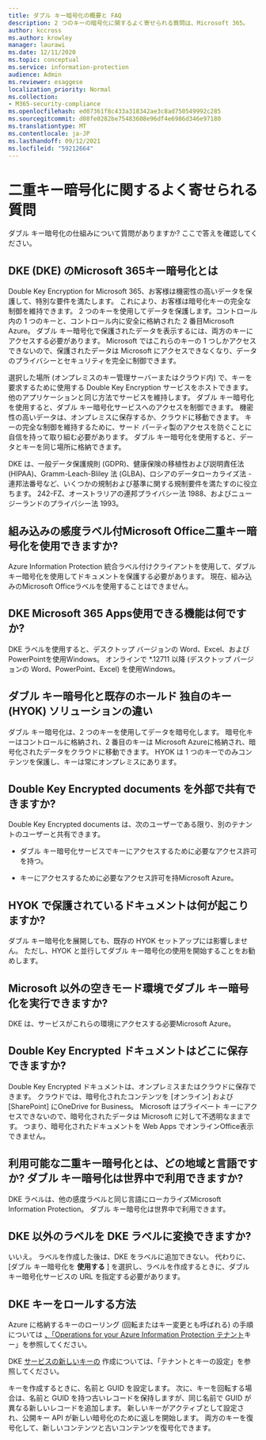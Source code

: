 ```yaml
---
title: ダブル キー暗号化の概要と FAQ
description: 2 つのキーの暗号化に関するよく寄せられる質問は、Microsoft 365。
author: kccross
ms.author: krowley
manager: laurawi
ms.date: 12/11/2020
ms.topic: conceptual
ms.service: information-protection
audience: Admin
ms.reviewer: esaggese
localization_priority: Normal
ms.collection:
- M365-security-compliance
ms.openlocfilehash: ed07361f8c433a318342ae3c8ad750549992c285
ms.sourcegitcommit: d08fe0282be75483608e96df4e6986d346e97180
ms.translationtype: MT
ms.contentlocale: ja-JP
ms.lasthandoff: 09/12/2021
ms.locfileid: "59212664"
---
```

# <a name="double-key-encryption-frequently-asked-questions"></a>二重キー暗号化に関するよく寄せられる質問

ダブル キー暗号化の仕組みについて質問がありますか? ここで答えを確認してください。

## <a name="what-is-double-key-encryption-for-microsoft-365-dke"></a>DKE (DKE) のMicrosoft 365キー暗号化とは

Double Key Encryption for Microsoft 365、お客様は機密性の高いデータを保護して、特別な要件を満たします。 これにより、お客様は暗号化キーの完全な制御を維持できます。 2 つのキーを使用してデータを保護します。コントロール内の 1 つのキーと、コントロール内に安全に格納された 2 番目Microsoft Azure。 ダブル キー暗号化で保護されたデータを表示するには、両方のキーにアクセスする必要があります。 Microsoft ではこれらのキーの 1 つしかアクセスできないので、保護されたデータは Microsoft にアクセスできなくなり、データのプライバシーとセキュリティを完全に制御できます。  

選択した場所 (オンプレミスのキー管理サーバーまたはクラウド内) で、キーを要求するために使用する Double Key Encryption サービスをホストできます。 他のアプリケーションと同じ方法でサービスを維持します。 ダブル キー暗号化を使用すると、ダブル キー暗号化サービスへのアクセスを制御できます。 機密性の高いデータは、オンプレミスに保存するか、クラウドに移動できます。 キーの完全な制御を維持するために、サード パーティ製のアクセスを防ぐことに自信を持って取り組む必要があります。 ダブル キー暗号化を使用すると、データとキーを同じ場所に格納できます。

DKE は、一般データ保護規則 (GDPR)、健康保険の移植性および説明責任法 (HIPAA)、Gramm-Leach-Bliley 法 (GLBA)、ロシアのデータローカライズ法 - 連邦法番号など、いくつかの規制および基準に関する規制要件を満たすのに役立ちます。 242-FZ、オーストラリアの連邦プライバシー法 1988、およびニュージーランドのプライバシー法 1993。

## <a name="can-i-use-double-key-encryption-with-microsoft-office-built-in-sensitivity-labeling"></a>組み込みの感度ラベル付Microsoft Office二重キー暗号化を使用できますか?

Azure Information Protection 統合ラベル付けクライアントを使用して、ダブル キー暗号化を使用してドキュメントを保護する必要があります。 現在、組み込みのMicrosoft Officeラベルを使用することはできません。

## <a name="what-microsoft-365-apps-can-i-use-with-dke"></a>DKE Microsoft 365 Apps使用できる機能は何ですか?

DKE ラベルを使用すると、デスクトップ バージョンの Word、Excel、および PowerPointを使用Windows。 オンラインで *.12711 以降 (デスクトップ バージョンの Word、PowerPoint、Excel) を使用Windows。

## <a name="how-is-double-key-encryption-different-from-the-existing-hold-your-own-key-hyok-solution"></a>ダブル キー暗号化と既存のホールド 独自のキー (HYOK) ソリューションの違い

ダブル キー暗号化は、2 つのキーを使用してデータを暗号化します。 暗号化キーはコントロールに格納され、2 番目のキーは Microsoft Azureに格納され、暗号化されたデータをクラウドに移動できます。 HYOK は 1 つのキーでのみコンテンツを保護し、キーは常にオンプレミスにあります。  

## <a name="can-double-key-encrypted-documents-be-shared-externally"></a>Double Key Encrypted documents を外部で共有できますか?

Double Key Encrypted documents は、次のユーザーである限り、別のテナントのユーザーと共有できます。

- ダブル キー暗号化サービスでキーにアクセスするために必要なアクセス許可を持つ。

- キーにアクセスするために必要なアクセス許可を持Microsoft Azure。

## <a name="what-happens-to-documents-that-are-protected-with-hyok"></a>HYOK で保護されているドキュメントは何が起こりますか?

ダブル キー暗号化を展開しても、既存の HYOK セットアップには影響しません。 ただし、HYOK と並行してダブル キー暗号化の使用を開始することをお勧めします。

## <a name="can-i-run-double-key-encryption-in-my-non-microsoft-air-gapped-environment"></a>Microsoft 以外の空きモード環境でダブル キー暗号化を実行できますか?

DKE は、サービスがこれらの環境にアクセスする必要Microsoft Azure。

## <a name="where-can-i-store-double-key-encrypted-documents"></a>Double Key Encrypted ドキュメントはどこに保存できますか?

Double Key Encrypted ドキュメントは、オンプレミスまたはクラウドに保存できます。 クラウドでは、暗号化されたコンテンツを [オンライン] および [SharePoint] にOneDrive for Business。 Microsoft はプライベート キーにアクセスできないので、暗号化されたデータは Microsoft に対して不透明なままです。 つまり、暗号化されたドキュメントを Web Apps でオンラインOffice表示できません。

## <a name="what-regions-and-languages-is-double-key-encryption-available-in-is-double-key-encryption-available-worldwide"></a>利用可能な二重キー暗号化とは、どの地域と言語ですか? ダブル キー暗号化は世界中で利用できますか?

DKE ラベルは、他の感度ラベルと同じ言語にローカライズMicrosoft Information Protection。 ダブル キー暗号化は世界中で利用できます。

## <a name="can-i-convert-a-non-dke-label-to-a-dke-label"></a>DKE 以外のラベルを DKE ラベルに変換できますか?

いいえ。 ラベルを作成した後は、DKE をラベルに追加できない。 代わりに、[ダブル キー暗号化を **使用する** ] を選択し、ラベルを作成するときに、ダブル キー暗号化サービスの URL を指定する必要があります。

## <a name="how-do-i-roll-my-dke-keys"></a>DKE キーをロールする方法

Azure に格納するキーのローリング (回転またはキー変更とも呼ばれる) の手順については [、「Operations for your Azure Information Protection テナント](/azure/information-protection/operations-customer-managed-tenant-key)キー」を参照してください。

DKE [サービスの新しいキーの](double-key-encryption.md#tenant-and-key-settings) 作成については、「テナントとキーの設定」を参照してください。

キーを作成するときに、名前と GUID を設定します。 次に、キーを回転する場合は、名前と GUID を持つ古いレコードを保持しますが、同じ名前で GUID が異なる新しいレコードを追加します。 新しいキーがアクティブとして設定され、公開キー API が新しい暗号化のために返しを開始します。 両方のキーを復号化して、新しいコンテンツと古いコンテンツを復号化できます。